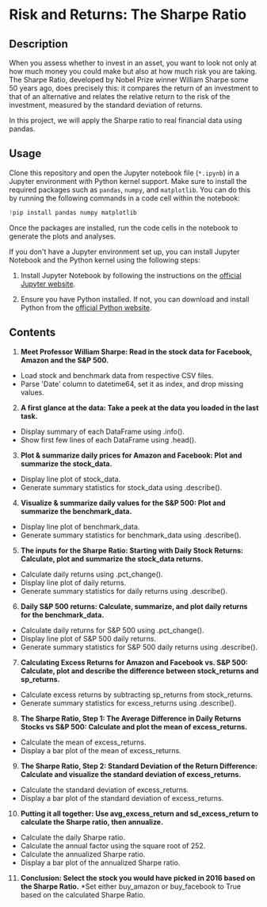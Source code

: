 # Risk and Returns: The Sharpe Ratio
## Description
When you assess whether to invest in an asset, you want to look not only at how much money you could make but also at how much risk you are taking. The Sharpe Ratio, developed by Nobel Prize winner William Sharpe some 50 years ago, does precisely this: it compares the return of an investment to that of an alternative and relates the relative return to the risk of the investment, measured by the standard deviation of returns.

In this project, we will apply the Sharpe ratio to real financial data using pandas.
## Usage
Clone this repository and open the Jupyter notebook file (`*.ipynb`) in a Jupyter environment with Python kernel support. Make sure to install the required packages such as `pandas`, `numpy`, and `matplotlib`. You can do this by running the following commands in a code cell within the notebook:
```python
!pip install pandas numpy matplotlib
```
Once the packages are installed, run the code cells in the notebook to generate the plots and analyses.

If you don't have a Jupyter environment set up, you can install Jupyter Notebook and the Python kernel using the following steps:

1. Install Jupyter Notebook by following the instructions on the [official Jupyter website](https://jupyter.org/install).

2. Ensure you have Python installed. If not, you can download and install Python from the [official Python website](https://www.python.org/downloads/).
## Contents
1. **Meet Professor William Sharpe: Read in the stock data for Facebook, Amazon and the S&P 500.**
* Load stock and benchmark data from respective CSV files.
* Parse 'Date' column to datetime64, set it as index, and drop missing values.
2. **A first glance at the data: Take a peek at the data you loaded in the last task.**
* Display summary of each DataFrame using .info().
* Show first few lines of each DataFrame using .head().
3. **Plot & summarize daily prices for Amazon and Facebook: Plot and summarize the stock_data.**
* Display line plot of stock_data.
* Generate summary statistics for stock_data using .describe().
4. **Visualize & summarize daily values for the S&P 500: Plot and summarize the benchmark_data.**
* Display line plot of benchmark_data.
* Generate summary statistics for benchmark_data using .describe().
5. **The inputs for the Sharpe Ratio: Starting with Daily Stock Returns: Calculate, plot and summarize the stock_data returns.**
* Calculate daily returns using .pct_change().
* Display line plot of daily returns.
* Generate summary statistics for daily returns using .describe().
6. **Daily S&P 500 returns: Calculate, summarize, and plot daily returns for the benchmark_data.**
* Calculate daily returns for S&P 500 using .pct_change().
* Display line plot of S&P 500 daily returns.
* Generate summary statistics for S&P 500 daily returns using .describe().
7. **Calculating Excess Returns for Amazon and Facebook vs. S&P 500: Calculate, plot and describe the difference between stock_returns and sp_returns.**
* Calculate excess returns by subtracting sp_returns from stock_returns.
* Generate summary statistics for excess_returns using .describe().
8. **The Sharpe Ratio, Step 1: The Average Difference in Daily Returns Stocks vs S&P 500: Calculate and plot the mean of excess_returns.**
* Calculate the mean of excess_returns.
* Display a bar plot of the mean of excess_returns.
9. **The Sharpe Ratio, Step 2: Standard Deviation of the Return Difference: Calculate and visualize the standard deviation of excess_returns.**
* Calculate the standard deviation of excess_returns.
* Display a bar plot of the standard deviation of excess_returns.
10. **Putting it all together: Use avg_excess_return and sd_excess_return to calculate the Sharpe ratio, then annualize.**
* Calculate the daily Sharpe ratio.
* Calculate the annual factor using the square root of 252.
* Calculate the annualized Sharpe ratio.
* Display a bar plot of the annualized Sharpe ratio.
11. **Conclusion: Select the stock you would have picked in 2016 based on the Sharpe Ratio.**
*Set either buy_amazon or buy_facebook to True based on the calculated Sharpe Ratio.


